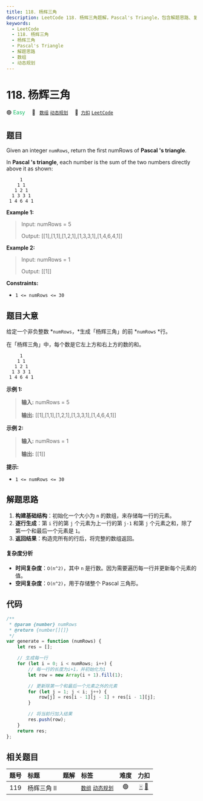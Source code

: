 ```yaml
---
title: 118. 杨辉三角
description: LeetCode 118. 杨辉三角题解，Pascal's Triangle，包含解题思路、复杂度分析以及完整的 JavaScript 代码实现。
keywords:
  - LeetCode
  - 118. 杨辉三角
  - 杨辉三角
  - Pascal's Triangle
  - 解题思路
  - 数组
  - 动态规划
---
```


# 118. 杨辉三角

🟢 <font color=#15bd66>Easy</font>&emsp; 🔖&ensp; [`数组`](/tag/array.md) [`动态规划`](/tag/dynamic-programming.md)&emsp; 🔗&ensp;[`力扣`](https://leetcode.cn/problems/pascals-triangle) [`LeetCode`](https://leetcode.com/problems/pascals-triangle)

## 题目

Given an integer `numRows`, return the first numRows of **Pascal 's
triangle**.

In **Pascal 's triangle**, each number is the sum of the two numbers directly
above it as shown:

```
     1
    1 1
   1 2 1
  1 3 3 1
 1 4 6 4 1
```

**Example 1:**

> Input: numRows = 5
>
> Output: [[1],[1,1],[1,2,1],[1,3,3,1],[1,4,6,4,1]]

**Example 2:**

> Input: numRows = 1
>
> Output: [[1]]

**Constraints:**

- `1 <= numRows <= 30`

## 题目大意

给定一个非负整数 *`numRows`，*生成「杨辉三角」的前 *`numRows` *行。

在「杨辉三角」中，每个数是它左上方和右上方的数的和。

```
     1
    1 1
   1 2 1
  1 3 3 1
 1 4 6 4 1
```

**示例 1:**

> **输入:** numRows = 5
>
> **输出:** [[1],[1,1],[1,2,1],[1,3,3,1],[1,4,6,4,1]]

**示例 2:**

> **输入:** numRows = 1
>
> **输出:** [[1]]

**提示:**

- `1 <= numRows <= 30`

## 解题思路

1. **构建基础结构**：初始化一个大小为 `n` 的数组，来存储每一行的元素。
2. **逐行生成**：第 `i` 行的第 `j` 个元素为上一行的第 `j-1` 和第 `j` 个元素之和，除了第一个和最后一个元素是 `1`。
3. **返回结果**：构造完所有的行后，将完整的数组返回。

#### 复杂度分析

- **时间复杂度**：`O(n^2)`，其中 `n` 是行数。因为需要遍历每一行并更新每个元素的值。
- **空间复杂度**：`O(n^2)`，用于存储整个 Pascal 三角形。

## 代码

```javascript
/**
 * @param {number} numRows
 * @return {number[][]}
 */
var generate = function (numRows) {
	let res = [];

	// 生成每一行
	for (let i = 0; i < numRows; i++) {
		// 每一行的长度为i+1，并初始化为1
		let row = new Array(i + 1).fill(1);

		// 更新除第一个和最后一个元素之外的元素
		for (let j = 1; j < i; j++) {
			row[j] = res[i - 1][j - 1] + res[i - 1][j];
		}

		// 将当前行加入结果
		res.push(row);
	}
	return res;
};
```

## 相关题目

<!-- prettier-ignore -->
| 题号 | 标题 | 题解 | 标签 | 难度 | 力扣 |
| :------: | :------ | :------: | :------ | :------: | :------: |
| 119 | 杨辉三角 II |  |  [`数组`](/tag/array.md) [`动态规划`](/tag/dynamic-programming.md) | 🟢 | [🀄️](https://leetcode.cn/problems/pascals-triangle-ii) [🔗](https://leetcode.com/problems/pascals-triangle-ii) |